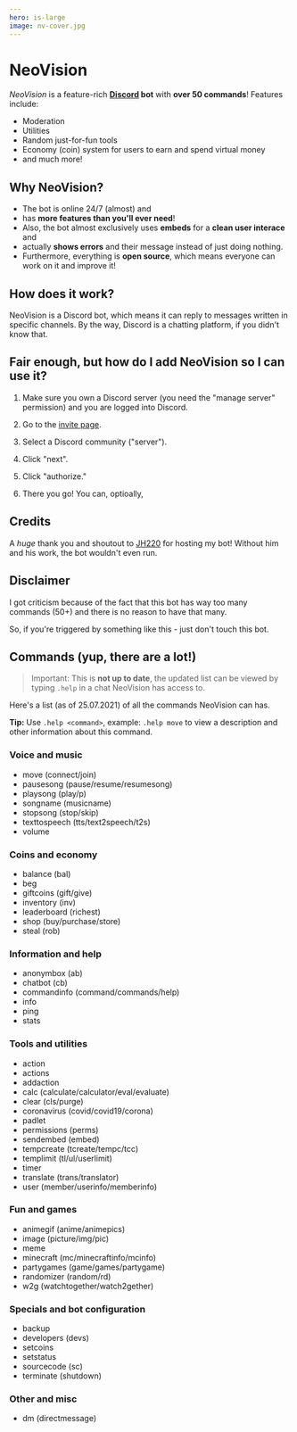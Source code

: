 ```yaml
---
hero: is-large
image: nv-cover.jpg
---
```


# NeoVision
*NeoVision* is a feature-rich **[Discord](https://en.wikipedia.org/wiki/Discord_(software)) bot** with **over 50 commands**!
Features include:
- Moderation
- Utilities
- Random just-for-fun tools
- Economy (coin) system for users to earn and spend virtual money
- and much more!

## Why NeoVision?
- The bot is online 24/7 (almost) and
- has **more features than you'll ever need**!
- Also, the bot almost exclusively uses **embeds** for a **clean user interace** and
- actually **shows errors** and their message instead of just doing nothing.
- Furthermore, everything is **open source**, which means everyone can work on it and improve it!

## How does it work?
NeoVision is a Discord bot, which means it can reply to messages written in specific channels. By the way, Discord is a chatting platform, if you didn't know that.

## Fair enough, but how do I add NeoVision so I can use it?
1. Make sure you own a Discord server (you need the "manage server" permission) and you are logged into Discord.
2. Go to the [invite page](https://discord.com/api/oauth2/authorize?client_id=795743605221621782&permissions=3072&redirect_uri=https%3A%2F%2Fgithub.com%2Fnsde%2Fneovision%2Fblob%2Fmain%2Fdocs%2Fthanks.md&scope=bot).

3. Select a Discord community ("server").
4. Click "next".
5. Click "authorize."
6. There you go! You can, optioally, 

## Credits
A *huge* thank you and shoutout to [JH220](https://jh220.de) for hosting my bot! Without him and his work, the bot wouldn't even run.

## Disclaimer
I got criticism because of the fact that this bot has way too many commands (50+) and there is no reason to have that many.

So, if you're triggered by something like this - just don't touch this bot.

## Commands  (yup, there are a lot!)
> Important: This is **not up to date**, the updated list can be viewed by typing `.help` in a chat NeoVision has access to.

Here's a list (as of 25.07.2021) of all the commands NeoVision can has. 

**Tip:** Use `.help <command>`, example: `.help move` to view a description and other information about this command.

### Voice and music
- move (connect/join)
- pausesong (pause/resume/resumesong)
- playsong (play/p)
- songname (musicname)
- stopsong (stop/skip)
- texttospeech (tts/text2speech/t2s)
- volume

### Coins and economy
- balance (bal)
- beg
- giftcoins (gift/give)
- inventory (inv)
- leaderboard (richest)
- shop (buy/purchase/store)
- steal (rob)

### Information and help
- anonymbox (ab)
- chatbot (cb)
- commandinfo (command/commands/help)
- info
- ping
- stats

### Tools and utilities
- action
- actions
- addaction
- calc (calculate/calculator/eval/evaluate)
- clear (cls/purge)
- coronavirus (covid/covid19/corona)
- padlet
- permissions (perms)
- sendembed (embed)
- tempcreate (tcreate/tempc/tcc)
- templimit (tl/ul/userlimit)
- timer
- translate (trans/translator)
- user (member/userinfo/memberinfo)

### Fun and games
- animegif (anime/animepics)
- image (picture/img/pic)
- meme
- minecraft (mc/minecraftinfo/mcinfo)
- partygames (game/games/partygame)
- randomizer (random/rd)
- w2g (watchtogether/watch2gether)

### Specials and bot configuration
- backup
- developers (devs)
- setcoins
- setstatus
- sourcecode (sc)
- terminate (shutdown)

### Other and misc
- dm (directmessage)